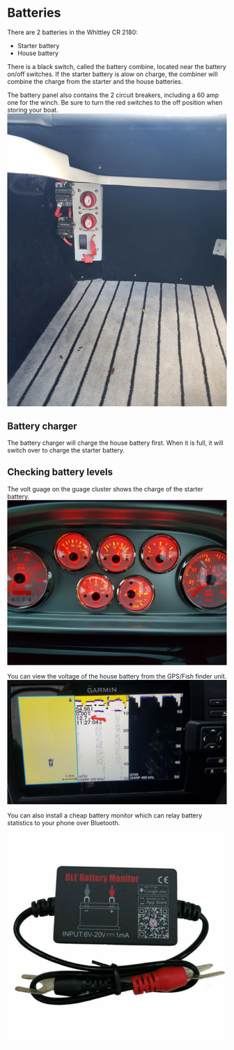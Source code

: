 # Batteries

There are 2 batteries in the Whittley CR 2180:
- Starter battery
- House battery


There is a black switch, called the battery combine, located near the battery on/off switches. 
If the starter battery is alow on charge, the combiner will combine the charge from the starter and the house batteries.

The battery panel also contains the 2 circuit breakers, including a 60 amp one for the winch.
Be sure to turn the red switches to the off position when storing your boat.
![Battery Panel](/images/BatteryPanel.jpg)

## Battery charger
The battery charger will charge the house battery first. When it is full, it will switch over to charge the starter battery.

## Checking battery levels
The volt guage on the guage cluster shows the charge of the starter battery.
![Starter battery indicator](/images/BatteryVoltage1.jpg)

You can view the voltage of the house battery from the GPS/Fish finder unit.
![Starter battery indicator](/images/BatteryVoltage2.jpg)

You can also install a cheap battery monitor which can relay battery statistics to your phone over Bluetooth.
![Battery Monitor](/images/BatteryMonitor.jpg)